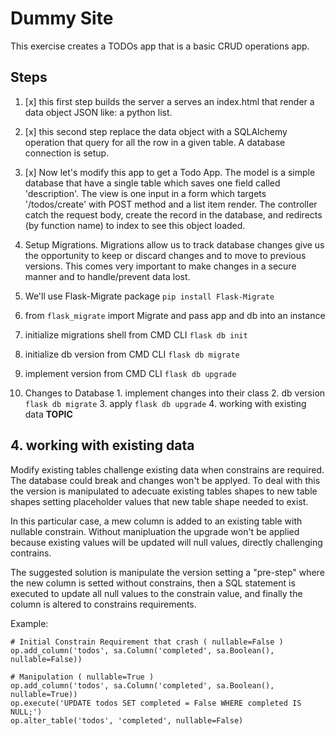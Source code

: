 # Dummy Site
This exercise creates a TODOs app that is a basic CRUD operations app.

## Steps
1. [x] this first step builds the server a serves an index.html that render a data object JSON like: a python list.

2. [x] this second step replace the data object with a SQLAlchemy operation that query for all the row in a given table. A database connection is setup.

3. [x] Now let's modify this app to get a Todo App. The model is a simple database that have a single table which saves one field called 'description'. The view is one input in a form which targets '/todos/create' with POST method and a list item render. The controller catch the request body, create the record in the database, and redirects (by function name) to index to see this object loaded.

4. Setup Migrations. Migrations allow us to track database changes give us the opportunity to keep or discard changes and to move to previous versions. This comes very important to make changes in a secure manner and to handle/prevent data lost.
  1. We'll use Flask-Migrate package `pip install Flask-Migrate`
  2. from `flask_migrate` import Migrate and pass app and db into an instance
  3. initialize migrations shell from CMD CLI `flask db init`
  4. initialize db version from CMD CLI `flask db migrate`
  5. implement version from CMD CLI `flask db upgrade`
  6. Changes to Database
    1. implement changes into their class
    2. db version `flask db migrate`
    3. apply `flask db upgrade`
    4. working with existing data **TOPIC**


## 4. working with existing data
Modify existing tables challenge existing data when constrains are required. The database could break and changes won't be applyed. To deal with this the version is manipulated to adecuate existing tables shapes to new table shapes setting placeholder values that new table shape needed to exist.

In this particular case, a mew column is added to an existing table with nullable constrain. Without manipluation the upgrade won't be applied because existing values will be updated will null values, directly challenging contrains.

The suggested solution is manipulate the version setting a "pre-step" where the new column is setted without constrains, then a SQL statement is executed to update all null values to the constrain value, and finally the column is altered to constrains requirements.

Example:
~~~
# Initial Constrain Requirement that crash ( nullable=False )
op.add_column('todos', sa.Column('completed', sa.Boolean(), nullable=False))

# Manipulation ( nullable=True )
op.add_column('todos', sa.Column('completed', sa.Boolean(), nullable=True))
op.execute('UPDATE todos SET completed = False WHERE completed IS NULL;')
op.alter_table('todos', 'completed', nullable=False)
~~~
